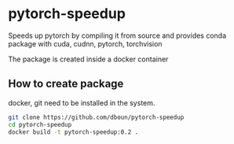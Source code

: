 # pytorch-speedup
Speeds up pytorch by compiling it from source and provides conda package with cuda, cudnn, pytorch, torchvision

The package is created inside a docker container

## How to create package

docker, git need to be installed in the system.

```bash
git clone https://github.com/dboun/pytorch-speedup
cd pytorch-speedup
docker build -t pytorch-speedup:0.2 .

```

